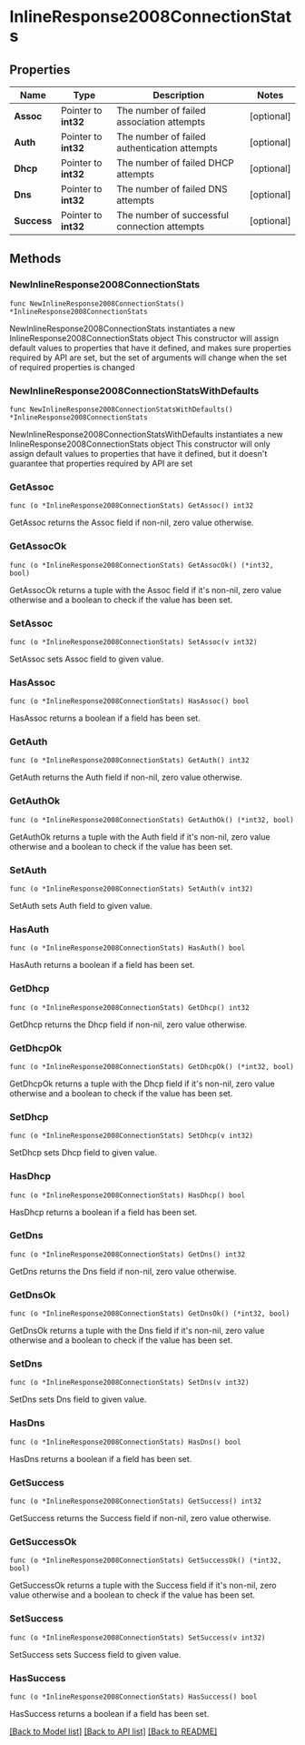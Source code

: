 # InlineResponse2008ConnectionStats

## Properties

Name | Type | Description | Notes
------------ | ------------- | ------------- | -------------
**Assoc** | Pointer to **int32** | The number of failed association attempts | [optional] 
**Auth** | Pointer to **int32** | The number of failed authentication attempts | [optional] 
**Dhcp** | Pointer to **int32** | The number of failed DHCP attempts | [optional] 
**Dns** | Pointer to **int32** | The number of failed DNS attempts | [optional] 
**Success** | Pointer to **int32** | The number of successful connection attempts | [optional] 

## Methods

### NewInlineResponse2008ConnectionStats

`func NewInlineResponse2008ConnectionStats() *InlineResponse2008ConnectionStats`

NewInlineResponse2008ConnectionStats instantiates a new InlineResponse2008ConnectionStats object
This constructor will assign default values to properties that have it defined,
and makes sure properties required by API are set, but the set of arguments
will change when the set of required properties is changed

### NewInlineResponse2008ConnectionStatsWithDefaults

`func NewInlineResponse2008ConnectionStatsWithDefaults() *InlineResponse2008ConnectionStats`

NewInlineResponse2008ConnectionStatsWithDefaults instantiates a new InlineResponse2008ConnectionStats object
This constructor will only assign default values to properties that have it defined,
but it doesn't guarantee that properties required by API are set

### GetAssoc

`func (o *InlineResponse2008ConnectionStats) GetAssoc() int32`

GetAssoc returns the Assoc field if non-nil, zero value otherwise.

### GetAssocOk

`func (o *InlineResponse2008ConnectionStats) GetAssocOk() (*int32, bool)`

GetAssocOk returns a tuple with the Assoc field if it's non-nil, zero value otherwise
and a boolean to check if the value has been set.

### SetAssoc

`func (o *InlineResponse2008ConnectionStats) SetAssoc(v int32)`

SetAssoc sets Assoc field to given value.

### HasAssoc

`func (o *InlineResponse2008ConnectionStats) HasAssoc() bool`

HasAssoc returns a boolean if a field has been set.

### GetAuth

`func (o *InlineResponse2008ConnectionStats) GetAuth() int32`

GetAuth returns the Auth field if non-nil, zero value otherwise.

### GetAuthOk

`func (o *InlineResponse2008ConnectionStats) GetAuthOk() (*int32, bool)`

GetAuthOk returns a tuple with the Auth field if it's non-nil, zero value otherwise
and a boolean to check if the value has been set.

### SetAuth

`func (o *InlineResponse2008ConnectionStats) SetAuth(v int32)`

SetAuth sets Auth field to given value.

### HasAuth

`func (o *InlineResponse2008ConnectionStats) HasAuth() bool`

HasAuth returns a boolean if a field has been set.

### GetDhcp

`func (o *InlineResponse2008ConnectionStats) GetDhcp() int32`

GetDhcp returns the Dhcp field if non-nil, zero value otherwise.

### GetDhcpOk

`func (o *InlineResponse2008ConnectionStats) GetDhcpOk() (*int32, bool)`

GetDhcpOk returns a tuple with the Dhcp field if it's non-nil, zero value otherwise
and a boolean to check if the value has been set.

### SetDhcp

`func (o *InlineResponse2008ConnectionStats) SetDhcp(v int32)`

SetDhcp sets Dhcp field to given value.

### HasDhcp

`func (o *InlineResponse2008ConnectionStats) HasDhcp() bool`

HasDhcp returns a boolean if a field has been set.

### GetDns

`func (o *InlineResponse2008ConnectionStats) GetDns() int32`

GetDns returns the Dns field if non-nil, zero value otherwise.

### GetDnsOk

`func (o *InlineResponse2008ConnectionStats) GetDnsOk() (*int32, bool)`

GetDnsOk returns a tuple with the Dns field if it's non-nil, zero value otherwise
and a boolean to check if the value has been set.

### SetDns

`func (o *InlineResponse2008ConnectionStats) SetDns(v int32)`

SetDns sets Dns field to given value.

### HasDns

`func (o *InlineResponse2008ConnectionStats) HasDns() bool`

HasDns returns a boolean if a field has been set.

### GetSuccess

`func (o *InlineResponse2008ConnectionStats) GetSuccess() int32`

GetSuccess returns the Success field if non-nil, zero value otherwise.

### GetSuccessOk

`func (o *InlineResponse2008ConnectionStats) GetSuccessOk() (*int32, bool)`

GetSuccessOk returns a tuple with the Success field if it's non-nil, zero value otherwise
and a boolean to check if the value has been set.

### SetSuccess

`func (o *InlineResponse2008ConnectionStats) SetSuccess(v int32)`

SetSuccess sets Success field to given value.

### HasSuccess

`func (o *InlineResponse2008ConnectionStats) HasSuccess() bool`

HasSuccess returns a boolean if a field has been set.


[[Back to Model list]](../README.md#documentation-for-models) [[Back to API list]](../README.md#documentation-for-api-endpoints) [[Back to README]](../README.md)


